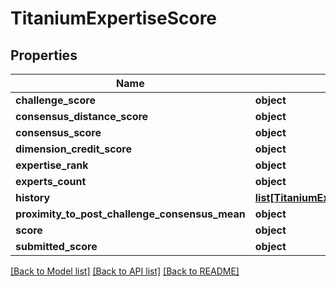# TitaniumExpertiseScore


## Properties
Name | Type | Description | Notes
------------ | ------------- | ------------- | -------------
**challenge_score** | **object** |  | [optional] 
**consensus_distance_score** | **object** |  | [optional] 
**consensus_score** | **object** |  | [optional] 
**dimension_credit_score** | **object** |  | [optional] 
**expertise_rank** | **object** |  | [optional] 
**experts_count** | **object** |  | [optional] 
**history** | [**list[TitaniumExpertiseScoreWithDate]**](TitaniumExpertiseScoreWithDate.md) |  | [optional] 
**proximity_to_post_challenge_consensus_mean** | **object** |  | [optional] 
**score** | **object** |  | [optional] 
**submitted_score** | **object** |  | [optional] 

[[Back to Model list]](../README.md#documentation-for-models) [[Back to API list]](../README.md#documentation-for-api-endpoints) [[Back to README]](../README.md)


